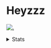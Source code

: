 # Heyzzz  

[![.](https://skillicons.dev/icons?i=js,ts,nextjs,nestjs,mongodb)](https://skillicons.dev)  

<details>
<summary>Stats</summary
<!--START_SECTION:waka-->

```txt
TypeScript   9 hrs 15 mins   ████████████████░░░░░░░░░   64.42 %
CSS          3 hrs 22 mins   ██████░░░░░░░░░░░░░░░░░░░   23.46 %
JSON         1 hr 26 mins    ██▒░░░░░░░░░░░░░░░░░░░░░░   09.98 %
JavaScript   18 mins         ▓░░░░░░░░░░░░░░░░░░░░░░░░   02.14 %
Git Config   0 secs          ░░░░░░░░░░░░░░░░░░░░░░░░░   00.01 %
```

<!--END_SECTION:waka-->
</details>
